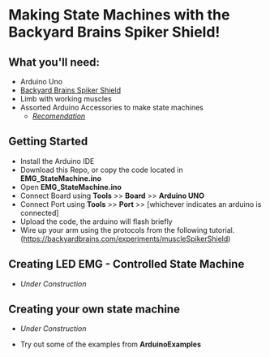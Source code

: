 # Making State Machines with the Backyard Brains Spiker Shield!

## What you'll need:
* Arduino Uno
* [Backyard Brains Spiker Shield](https://backyardbrains.com/products/muscleSpikershieldBundle)
* Limb with working muscles
* Assorted Arduino Accessories to make state machines
    * [*Recomendation*](https://www.amazon.com/ELEGOO-Project-Tutorial-Controller-Projects/dp/B01D8KOZF4/ref=sr_1_1_sspa?keywords=arduino+kit&qid=1681852351&sr=8-1-spons&psc=1&spLa=ZW5jcnlwdGVkUXVhbGlmaWVyPUExTVZFNTU0VE84MlU4JmVuY3J5cHRlZElkPUEwMzkzMzg0NlhOTTM2OElJU1MzJmVuY3J5cHRlZEFkSWQ9QTEwMDEzNzYzVFNPV0pHQ01HTlNCJndpZGdldE5hbWU9c3BfYXRmJmFjdGlvbj1jbGlja1JlZGlyZWN0JmRvTm90TG9nQ2xpY2s9dHJ1ZQ==) 

## Getting Started
* Install the Arduino IDE
* Download this Repo, or copy the code located in **EMG_StateMachine.ino**
* Open **EMG_StateMachine.ino**
* Connect Board using **Tools** >> **Board** >> **Arduino UNO**
* Connect Port using **Tools** >> **Port** >> [whichever indicates an arduino is connected]
* Upload the code, the arduino will flash briefly
* Wire up your arm using the protocols from the following tutorial. (https://backyardbrains.com/experiments/muscleSpikerShield)

## Creating LED EMG - Controlled State Machine

- *Under Construction*

## Creating your own state machine

- *Under Construction*
* Try out some of the examples from **ArduinoExamples**
